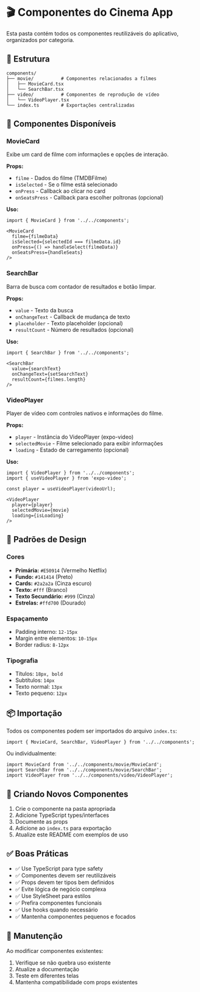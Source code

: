 # 🎬 Componentes do Cinema App

Esta pasta contém todos os componentes reutilizáveis do aplicativo, organizados por categoria.

## 📁 Estrutura

```
components/
├── movie/          # Componentes relacionados a filmes
│   ├── MovieCard.tsx
│   └── SearchBar.tsx
├── video/          # Componentes de reprodução de vídeo
│   └── VideoPlayer.tsx
└── index.ts        # Exportações centralizadas
```

## 🎯 Componentes Disponíveis

### MovieCard
Exibe um card de filme com informações e opções de interação.

**Props:**
- `filme` - Dados do filme (TMDBFilme)
- `isSelected` - Se o filme está selecionado
- `onPress` - Callback ao clicar no card
- `onSeatsPress` - Callback para escolher poltronas (opcional)

**Uso:**
```tsx
import { MovieCard } from '../../components';

<MovieCard
  filme={filmeData}
  isSelected={selectedId === filmeData.id}
  onPress={() => handleSelect(filmeData)}
  onSeatsPress={handleSeats}
/>
```

### SearchBar
Barra de busca com contador de resultados e botão limpar.

**Props:**
- `value` - Texto da busca
- `onChangeText` - Callback de mudança de texto
- `placeholder` - Texto placeholder (opcional)
- `resultCount` - Número de resultados (opcional)

**Uso:**
```tsx
import { SearchBar } from '../../components';

<SearchBar 
  value={searchText}
  onChangeText={setSearchText}
  resultCount={filmes.length}
/>
```

### VideoPlayer
Player de vídeo com controles nativos e informações do filme.

**Props:**
- `player` - Instância do VideoPlayer (expo-video)
- `selectedMovie` - Filme selecionado para exibir informações
- `loading` - Estado de carregamento (opcional)

**Uso:**
```tsx
import { VideoPlayer } from '../../components';
import { useVideoPlayer } from 'expo-video';

const player = useVideoPlayer(videoUrl);

<VideoPlayer 
  player={player}
  selectedMovie={movie}
  loading={isLoading}
/>
```

## 🎨 Padrões de Design

### Cores
- **Primária:** `#E50914` (Vermelho Netflix)
- **Fundo:** `#141414` (Preto)
- **Cards:** `#2a2a2a` (Cinza escuro)
- **Texto:** `#fff` (Branco)
- **Texto Secundário:** `#999` (Cinza)
- **Estrelas:** `#ffd700` (Dourado)

### Espaçamento
- Padding interno: `12-15px`
- Margin entre elementos: `10-15px`
- Border radius: `8-12px`

### Tipografia
- Títulos: `18px, bold`
- Subtítulos: `14px`
- Texto normal: `13px`
- Texto pequeno: `12px`

## 📦 Importação

Todos os componentes podem ser importados do arquivo `index.ts`:

```tsx
import { MovieCard, SearchBar, VideoPlayer } from '../../components';
```

Ou individualmente:

```tsx
import MovieCard from '../../components/movie/MovieCard';
import SearchBar from '../../components/movie/SearchBar';
import VideoPlayer from '../../components/video/VideoPlayer';
```

## 🚀 Criando Novos Componentes

1. Crie o componente na pasta apropriada
2. Adicione TypeScript types/interfaces
3. Documente as props
4. Adicione ao `index.ts` para exportação
5. Atualize este README com exemplos de uso

## ✅ Boas Práticas

- ✅ Use TypeScript para type safety
- ✅ Componentes devem ser reutilizáveis
- ✅ Props devem ter tipos bem definidos
- ✅ Evite lógica de negócio complexa
- ✅ Use StyleSheet para estilos
- ✅ Prefira componentes funcionais
- ✅ Use hooks quando necessário
- ✅ Mantenha componentes pequenos e focados

## 🔄 Manutenção

Ao modificar componentes existentes:
1. Verifique se não quebra uso existente
2. Atualize a documentação
3. Teste em diferentes telas
4. Mantenha compatibilidade com props existentes

